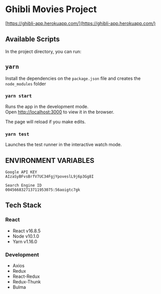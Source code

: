 # Ghibli Movies Project

[https://ghibli-app.herokuapp.com/](https://ghibli-app.herokuapp.com/)

## Available Scripts

In the project directory, you can run:

## `yarn`

Install the dependencies on the `package.json` file and creates the `node_modules` folder

### `yarn start`

Runs the app in the development mode.<br>
Open [http://localhost:3000](http://localhost:3000) to view it in the browser.

The page will reload if you make edits.

### `yarn test`

Launches the test runner in the interactive watch mode.

## ENVIRONMENT VARIABLES

```
Google API KEY
AIzaSyBFvsBrfV7UC34FgjYpoveslL9j6p3Gg8I

Search Engine ID
004566832713711953075:56aoigtc7gk
```

## Tech Stack

### React

* React v16.8.5
* Node v10.1.0
* Yarn v1.16.0

### Development

* Axios
* Redux
* React-Redux
* Redux-Thunk
* Bulma
